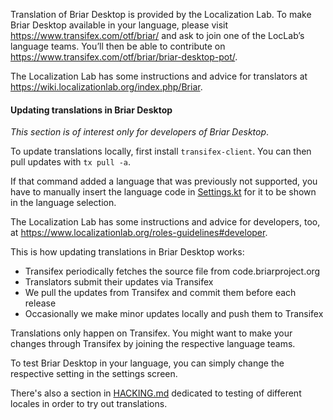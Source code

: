 Translation of Briar Desktop is provided by the Localization Lab. To make
Briar Desktop available in your language, please visit
https://www.transifex.com/otf/briar/ and ask to join one of the LocLab’s
language teams. You’ll then be able to contribute on
https://www.transifex.com/otf/briar/briar-desktop-pot/.

The Localization Lab has some instructions and advice for
translators at https://wiki.localizationlab.org/index.php/Briar.

#### Updating translations in Briar Desktop

_This section is of interest only for developers of Briar Desktop_.

To update translations locally, first install `transifex-client`. You can then pull updates with `tx pull -a`.

If that command added a language that was previously not supported,
you have to manually insert the language code in [Settings.kt](./src/main/kotlin/org/briarproject/briar/desktop/settings/Settings.kt)
for it to be shown in the language selection.

The Localization Lab has some instructions and advice for
developers, too, at https://www.localizationlab.org/roles-guidelines#developer.

This is how updating translations in Briar Desktop works:

* Transifex periodically fetches the source file from code.briarproject.org
* Translators submit their updates via Transifex
* We pull the updates from Transifex and commit them before each release
* Occasionally we make minor updates locally and push them to Transifex

Translations only happen on Transifex. You might want to make your changes through Transifex by joining the respective language teams.

To test Briar Desktop in your language,
you can simply change the respective setting in the settings screen.

There's also a section in [HACKING.md](./HACKING.md#testing-different-locales)
dedicated to testing of different locales in order to try out translations.
